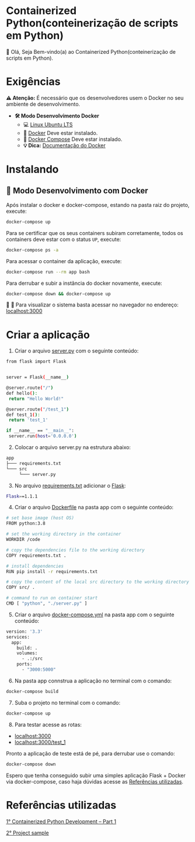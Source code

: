# Containerized Python(conteinerização de scripts em Python)

👋 Olá, Seja Bem-vindo(a) ao Containerized Python(conteinerização de scripts em Python).

# Exigências

**:warning: Atenção:** É necessário que os desenvolvedores usem o Docker no seu ambiente de desenvolvimento.

- **🛠 Modo Desenvolvimento Docker**
    - :computer: [Linux Ubuntu LTS](https://ubuntu.com/download/desktop)
    - 🐳 [Docker](https://docs.docker.com/engine/installation/) Deve estar instalado.
    - 🐳 [Docker Compose](https://docs.docker.com/compose/) Deve estar instalado.
    - **💡 Dica:** [Documentação do Docker](https://docs.docker.com/)

# Instalando

## 🐳 Modo Desenvolvimento com Docker

Após instalar o docker e docker-compose, estando na pasta raiz do projeto, execute:

```sh
docker-compose up
```

Para se certificar que os seus containers subiram corretamente, todos os containers deve estar com o status `UP`, execute:

```sh
docker-compose ps -a
```

Para acessar o container da aplicação, execute:

```sh
docker-compose run --rm app bash
```

Para derrubar e subir a instância do docker novamente, execute:

```sh
docker-compose down && docker-compose up
```

🚀 :clap: Para visualizar o sistema basta acessar no navegador no endereço: [localhost:3000](http://localhost:3000)


# Criar a aplicação

1. Criar o arquivo [server.py](https://github.com/claudimf/containerized_python/blob/main/app/src/server.py)  com o seguinte conteúdo:


```sh
from flask import Flask


server = Flask(__name__)

@server.route("/")
def hello():
 return "Hello World!"

@server.route("/test_1")
def test_1():
 return 'test_1'

if __name__ == "__main__":
 server.run(host='0.0.0.0')
```

2. Colocar o arquivo server.py na estrutura abaixo:

```sh
app
├─── requirements.txt
└─── src
     └─── server.py
```

3. No arquivo [requirements.txt](https://github.com/claudimf/containerized_python/blob/main/app/requirements.txt) adicionar o [Flask](https://flask.palletsprojects.com/en/1.1.x/):

```sh
Flask==1.1.1
```

4. Criar o arquivo [Dockerfile](https://github.com/claudimf/containerized_python/blob/main/app/Dockerfile) na pasta app com o seguinte conteúdo:

```sh
# set base image (host OS)
FROM python:3.8

# set the working directory in the container
WORKDIR /code

# copy the dependencies file to the working directory
COPY requirements.txt .

# install dependencies
RUN pip install -r requirements.txt

# copy the content of the local src directory to the working directory
COPY src/ .

# command to run on container start
CMD [ "python", "./server.py" ]
```
5. Criar o arquivo [docker-compose.yml](https://github.com/claudimf/containerized_python/blob/main/app/docker-compose.yml) na pasta app com o seguinte conteúdo: 

```sh
version: '3.3'
services:
  app:
    build: .
    volumes:
      - .:/src
    ports:
      - "3000:5000"
```

6. Na pasta app connstrua a aplicação no terminal com o comando:

```sh
docker-compose build
```

7. Suba o projeto no terminal com o comando:

```sh
docker-compose up
```

8. Para testar acesse as rotas:
- [localhost:3000](http://localhost:3000)
- [localhost:3000/test_1](http://localhost:3000/test_1)

Pronto a aplicação de teste está de pé, para derrubar use o comando:

```sh
docker-compose down
```

Espero que tenha conseguido subir uma simples aplicação Flask + Docker via docker-compose, caso haja dúvidas acesse as [Referências utilizadas](https://github.com/claudimf/containerized_python#refer%C3%AAncias-utilizadas).

# Referências utilizadas

[1° Containerized Python Development – Part 1](https://www.docker.com/blog/containerized-python-development-part-1//) 

[2° Project sample](https://github.com/aiordache/demos/tree/master/dockercon2020-demo)    